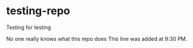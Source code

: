 # testing-repo
Testing for testing

No one really knows what this repo does
This line was added at 9:30 PM.
